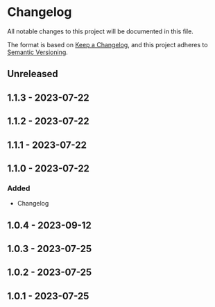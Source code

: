 # Changelog

All notable changes to this project will be documented in this file.

The format is based on [Keep a Changelog](https://keepachangelog.com/en/1.0.0/),
and this project adheres to [Semantic Versioning](https://semver.org/spec/v2.0.0.html).

## Unreleased

## 1.1.3 - 2023-07-22

## 1.1.2 - 2023-07-22

## 1.1.1 - 2023-07-22

## 1.1.0 - 2023-07-22
### Added
- Changelog

## 1.0.4 - 2023-09-12

## 1.0.3 - 2023-07-25

## 1.0.2 - 2023-07-25

## 1.0.1 - 2023-07-25
